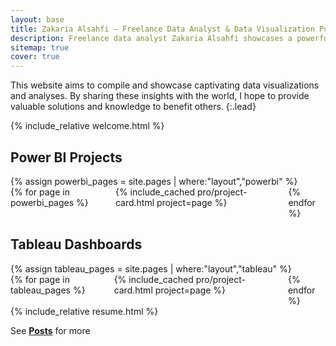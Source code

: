 ```yaml
---
layout: base
title: Zakaria Alsahfi – Freelance Data Analyst & Data Visualization Portfolio
description: Freelance data analyst Zakaria Alsahfi showcases a powerful data visualization portfolio with Python, Excel, and real-world dashboards solving analytical challenges.
sitemap: true
cover: true
---
```


This website aims to compile and showcase captivating data visualizations and analyses. 
By sharing these insights with the world, I hope to provide valuable solutions and knowledge to benefit others.
{:.lead}

<!-- Welcome / About -->
<section id="about">
  {% include_relative welcome.html %}
</section>

<!-- Power BI -->
<section id="powerbi">
  <h2>Power BI Projects</h2>
  {% assign powerbi_pages = site.pages | where:"layout","powerbi" %}
  <div class="columns mt2 columns-break">
    {% for page in powerbi_pages %}
      <div class="column column-1-2">
        {% include_cached pro/project-card.html project=page %}
      </div>
    {% endfor %}
  </div>
</section>

<!-- Tableau -->
<section id="tableau">
  <h2>Tableau Dashboards</h2>
  {% assign tableau_pages = site.pages | where:"layout","tableau" %}
  <div class="columns mt2 columns-break">
    {% for page in tableau_pages %}
      <div class="column column-1-2">
        {% include_cached pro/project-card.html project=page %}
      </div>
    {% endfor %}
  </div>
</section>

<!-- Resume -->
<section id="resume">
  {% include_relative resume.html %}
</section>


See **[Posts](/posts/)** for more
